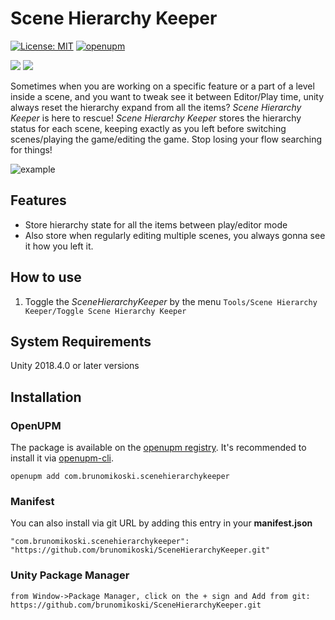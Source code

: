 # Scene Hierarchy Keeper

[![License: MIT](https://img.shields.io/badge/License-MIT-brightgreen.svg)](https://github.com/brunomikoski/SceneHierarchyKeeper/blob/develop/LICENSE)
[![openupm](https://img.shields.io/npm/v/com.brunomikoski.scenehierarchykeeper?label=openupm&registry_uri=https://package.openupm.com)](https://openupm.com/packages/com.brunomikoski.scenehierarchykeeper/) 

[![](https://img.shields.io/github/followers/brunomikoski?label=Follow&style=social)](https://github.com/brunomikoski) [![](https://img.shields.io/twitter/follow/brunomikoski?style=social)](https://twitter.com/brunomikoski)

Sometimes when you are working on a specific feature or a part of a level inside a scene, and you want to tweak see it between Editor/Play time, unity always reset the hierarchy expand from all the items? *Scene Hierarchy Keeper* is here to rescue!
*Scene Hierarchy Keeper* stores the hierarchy status for each scene, keeping exactly as you left before switching scenes/playing the game/editing the game.
Stop losing your flow searching for things! 


![example](/Documentation~/example-usage.gif)


## Features
- Store hierarchy state for all the items between play/editor mode
- Also store when regularly editing multiple scenes, you always gonna see it how you left it.

## How to use
1. Toggle the *SceneHierarchyKeeper* by the menu `Tools/Scene Hierarchy Keeper/Toggle Scene Hierarchy Keeper`

## System Requirements
Unity 2018.4.0 or later versions


## Installation

### OpenUPM
The package is available on the [openupm registry](https://openupm.com). It's recommended to install it via [openupm-cli](https://github.com/openupm/openupm-cli).

```
openupm add com.brunomikoski.scenehierarchykeeper
```

### Manifest
You can also install via git URL by adding this entry in your **manifest.json**
```
"com.brunomikoski.scenehierarchykeeper": "https://github.com/brunomikoski/SceneHierarchyKeeper.git"
```

### Unity Package Manager
```
from Window->Package Manager, click on the + sign and Add from git: https://github.com/brunomikoski/SceneHierarchyKeeper.git
```
